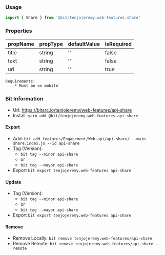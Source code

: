 ### Usage

```js
import { Share } from '@bit/tenjojeremy.web-features.share'
```

### Properties

| **propName** | **propType** | **defaultValue** | **isRequired** |
| ------------ | ------------ | ---------------- | -------------- |
| title        | string       | ''               | false          |
| text         | string       | ''               | false          |
| url          | string       | ''               | true           |

```
Requirements:
    * Must be on mobile
```

### Bit Information

- Url: https://bitsrc.io/tenjojeremy/web-features/api-share
- Install: `yarn add @bit/tenjojeremy.web-features.api-share`

#### Export

- Add: `bit add features/Engagement/Web.api/api.share/ --main share.index.js --id api-share`
- Tag (Version):
  - `bit tag --minor api-share`
  - or
  - `bit tag --mayor api-share`
- Export `bit export tenjojeremy.web-features api-share`

#### Update

- Tag (Version):
  - `bit tag --minor api-share`
  - or
  - `bit tag --mayor api-share`
- Export `bit export tenjojeremy.web-features api-share`

#### Remove

- Remove Locally: `bit remove tenjojeremy.web-features/api-share`
- Remove Remote: `bit remove tenjojeremy.web-features/api-share --remote`

